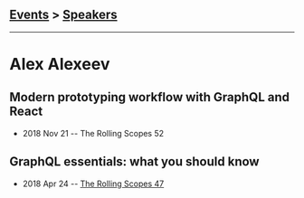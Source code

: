 ## [Events](../README.md) > [Speakers](../speakers.md)
---

# Alex Alexeev

## Modern prototyping workflow with GraphQL and React
- 2018 Nov 21 -- The Rolling Scopes 52    
## GraphQL essentials: what you should know
- 2018 Apr 24 -- [The Rolling Scopes 47](https://www.youtube.com/watch?v=Y6gEOO2rUfA)    
